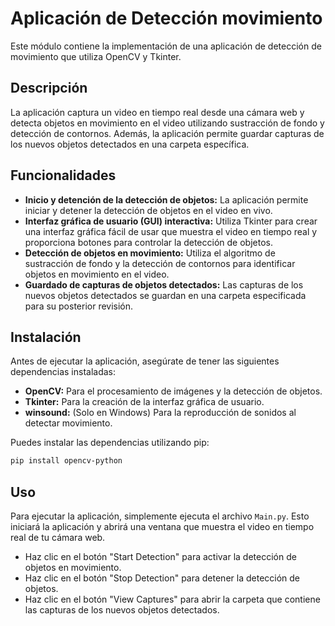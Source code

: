 # Aplicación de Detección movimiento

Este módulo contiene la implementación de una aplicación de detección de movimiento que utiliza OpenCV y Tkinter.

## Descripción

La aplicación captura un video en tiempo real desde una cámara web y detecta objetos en movimiento en el video utilizando sustracción de fondo y detección de contornos. Además, la aplicación permite guardar capturas de los nuevos objetos detectados en una carpeta específica.

## Funcionalidades

- **Inicio y detención de la detección de objetos:** La aplicación permite iniciar y detener la detección de objetos en el video en vivo.
- **Interfaz gráfica de usuario (GUI) interactiva:** Utiliza Tkinter para crear una interfaz gráfica fácil de usar que muestra el video en tiempo real y proporciona botones para controlar la detección de objetos.
- **Detección de objetos en movimiento:** Utiliza el algoritmo de sustracción de fondo y la detección de contornos para identificar objetos en movimiento en el video.
- **Guardado de capturas de objetos detectados:** Las capturas de los nuevos objetos detectados se guardan en una carpeta especificada para su posterior revisión.

## Instalación

Antes de ejecutar la aplicación, asegúrate de tener las siguientes dependencias instaladas:

- **OpenCV:** Para el procesamiento de imágenes y la detección de objetos.
- **Tkinter:** Para la creación de la interfaz gráfica de usuario.
- **winsound:** (Solo en Windows) Para la reproducción de sonidos al detectar movimiento.

Puedes instalar las dependencias utilizando pip:

```bash
pip install opencv-python
```

## Uso

Para ejecutar la aplicación, simplemente ejecuta el archivo `Main.py`. Esto iniciará la aplicación y abrirá una ventana que muestra el video en tiempo real de tu cámara web.

- Haz clic en el botón "Start Detection" para activar la detección de objetos en movimiento.
- Haz clic en el botón "Stop Detection" para detener la detección de objetos.
- Haz clic en el botón "View Captures" para abrir la carpeta que contiene las capturas de los nuevos objetos detectados.
